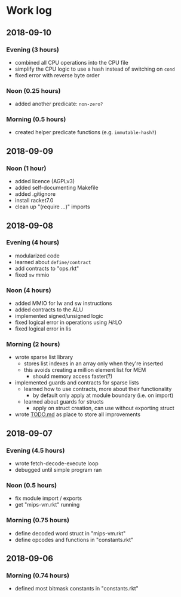 # Work log
## 2018-09-10
### Evening (3 hours)
- combined all CPU operations into the CPU file
- simplify the CPU logic to use a hash instead of switching on `cond`
- fixed error with reverse byte order

### Noon (0.25 hours)
- added another predicate: `non-zero?`

### Morning (0.5 hours)
- created helper predicate functions (e.g. `immutable-hash?`)

## 2018-09-09
### Noon (1 hour)
- added licence (AGPLv3)
- added self-documenting Makefile
- added .gitignore
- install racket7.0
- clean up "(require ...)" imports

## 2018-09-08
### Evening (4 hours)
- modularized code
- learned about `define/contract`
- add contracts to "ops.rkt"
- fixed `sw` mmio

### Noon (4 hours)
- added MMIO for lw and sw instructions
- added contracts to the ALU
- implemented signed/unsigned logic
- fixed logical error in operations using $HI:$LO
- fixed logical error in lis

### Morning (2 hours)
- wrote sparse list library
	- stores list indexes in an array only when they're inserted
	- this avoids creating a million element list for MEM
		- should memory access faster(?)
- implemented guards and contracts for sparse lists
	- learned how to use contracts, more about their functionality
		- by default only apply at module boundary (i.e. on import)
	- learned about guards for structs
		- apply on struct creation, can use without exporting struct
- wrote [TODO.md](./TODO.md) as place to store all improvements



## 2018-09-07
### Evening (4.5 hours)
- wrote fetch-decode-execute loop
- debugged until simple program ran

### Noon (0.5 hours)
- fix module import / exports
- get "mips-vm.rkt" running

### Morning (0.75 hours)
- define decoded word struct in "mips-vm.rkt"
- define opcodes and functions in "constants.rkt"

## 2018-09-06
### Morning (0.74 hours)
- defined most bitmask constants in "constants.rkt"
